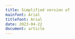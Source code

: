 ```yaml
---
title: Simplified version of
mainfont: Arial
titlefont: Arial
date: 2023-04-22
document: article
---
```

